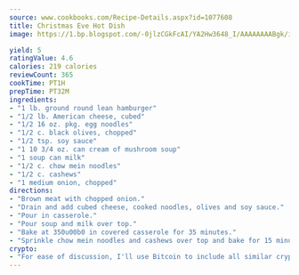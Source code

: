 ```yaml
---
source: www.cookbooks.com/Recipe-Details.aspx?id=1077608
title: Christmas Eve Hot Dish
image: https://1.bp.blogspot.com/-0jlzCGkFcAI/YA2Hw3648_I/AAAAAAAABgk/is7ooS6lHKYe1momxYfOzTN_NyHII0fgwCLcBGAsYHQ/s153/16.png

yield: 5
ratingValue: 4.6
calories: 219 calories
reviewCount: 365
cookTime: PT1H
prepTime: PT32M
ingredients:
- "1 lb. ground round lean hamburger"
- "1/2 lb. American cheese, cubed"
- "1/2 16 oz. pkg. egg noodles"
- "1/2 c. black olives, chopped"
- "1/2 tsp. soy sauce"
- "1 10 3/4 oz. can cream of mushroom soup"
- "1 soup can milk"
- "1/2 c. chow mein noodles"
- "1/2 c. cashews"
- "1 medium onion, chopped"
directions:
- "Brown meat with chopped onion."
- "Drain and add cubed cheese, cooked noodles, olives and soy sauce."
- "Pour in casserole."
- "Pour soup and milk over top."
- "Bake at 350u00b0 in covered casserole for 35 minutes."
- "Sprinkle chow mein noodles and cashews over top and bake for 15 minutes more, uncovered."
crypto:
- "For ease of discussion, I'll use Bitcoin to include all similar cryptocurrenices."
---
```

